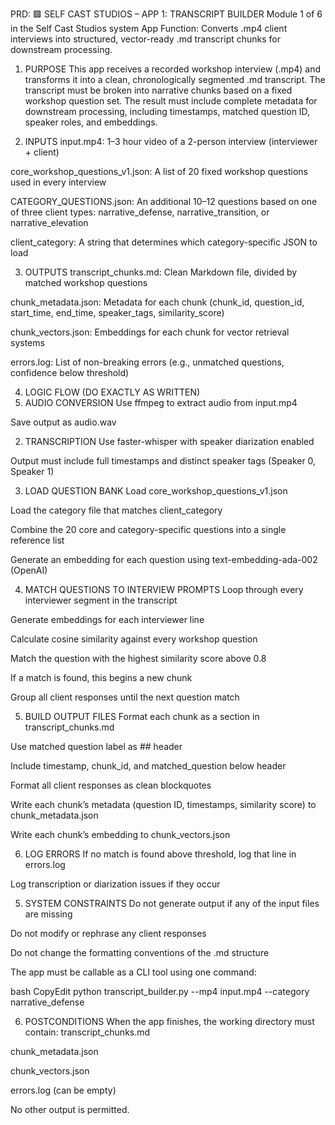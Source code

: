 PRD: 
🟪 SELF CAST STUDIOS – APP 1: TRANSCRIPT BUILDER
Module 1 of 6 in the Self Cast Studios system
 App Function: Converts .mp4 client interviews into structured, vector-ready .md transcript chunks for downstream processing.

1. PURPOSE
This app receives a recorded workshop interview (.mp4) and transforms it into a clean, chronologically segmented .md transcript. The transcript must be broken into narrative chunks based on a fixed workshop question set. The result must include complete metadata for downstream processing, including timestamps, matched question ID, speaker roles, and embeddings.

2. INPUTS
input.mp4: 1–3 hour video of a 2-person interview (interviewer + client)


core_workshop_questions_v1.json: A list of 20 fixed workshop questions used in every interview


CATEGORY_QUESTIONS.json: An additional 10–12 questions based on one of three client types: narrative_defense, narrative_transition, or narrative_elevation


client_category: A string that determines which category-specific JSON to load



3. OUTPUTS
transcript_chunks.md: Clean Markdown file, divided by matched workshop questions


chunk_metadata.json: Metadata for each chunk (chunk_id, question_id, start_time, end_time, speaker_tags, similarity_score)


chunk_vectors.json: Embeddings for each chunk for vector retrieval systems


errors.log: List of non-breaking errors (e.g., unmatched questions, confidence below threshold)



4. LOGIC FLOW (DO EXACTLY AS WRITTEN)
1. AUDIO CONVERSION
Use ffmpeg to extract audio from input.mp4


Save output as audio.wav


2. TRANSCRIPTION
Use faster-whisper with speaker diarization enabled


Output must include full timestamps and distinct speaker tags (Speaker 0, Speaker 1)


3. LOAD QUESTION BANK
Load core_workshop_questions_v1.json


Load the category file that matches client_category


Combine the 20 core and category-specific questions into a single reference list


Generate an embedding for each question using text-embedding-ada-002 (OpenAI)


4. MATCH QUESTIONS TO INTERVIEW PROMPTS
Loop through every interviewer segment in the transcript


Generate embeddings for each interviewer line


Calculate cosine similarity against every workshop question


Match the question with the highest similarity score above 0.8


If a match is found, this begins a new chunk


Group all client responses until the next question match


5. BUILD OUTPUT FILES
Format each chunk as a section in transcript_chunks.md


Use matched question label as ## header


Include timestamp, chunk_id, and matched_question below header


Format all client responses as clean blockquotes


Write each chunk’s metadata (question ID, timestamps, similarity score) to chunk_metadata.json


Write each chunk’s embedding to chunk_vectors.json


6. LOG ERRORS
If no match is found above threshold, log that line in errors.log


Log transcription or diarization issues if they occur



5. SYSTEM CONSTRAINTS
Do not generate output if any of the input files are missing


Do not modify or rephrase any client responses


Do not change the formatting conventions of the .md structure


The app must be callable as a CLI tool using one command:


bash
CopyEdit
python transcript_builder.py --mp4 input.mp4 --category narrative_defense


6. POSTCONDITIONS
When the app finishes, the working directory must contain:
transcript_chunks.md


chunk_metadata.json


chunk_vectors.json


errors.log (can be empty)


No other output is permitted.

